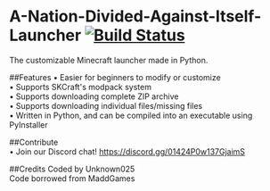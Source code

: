 # A-Nation-Divided-Against-Itself-Launcher   [![Build Status](https://travis-ci.org/Unknown025/A-Nation-Divided-Against-Itself-Launcher.svg?branch=master)](https://travis-ci.org/Unknown025/A-Nation-Divided-Against-Itself-Launcher)
The customizable Minecraft launcher made in Python.

##Features
• Easier for beginners to modify or customize  
• Supports SKCraft's modpack system  
• Supports downloading complete ZIP archive  
• Supports downloading individual files/missing files  
• Written in Python, and can be compiled into an executable using PyInstaller  

##Contribute   
• Join our Discord chat! https://discord.gg/01424P0w137GjaimS   

##Credits
Coded by Unknown025  
Code borrowed from MaddGames
